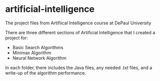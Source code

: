 # artificial-intelligence

The project files from Artifiical Intelligence course at DePaul University

There are three different sections of Artificial Intelligence that I created a project for:
  * Basic Search Algorithms
  * Minimax Algorithm
  * Neural Network Algorithm

In each folder, there includes the Java files, any needed .txt files, and a write-up of the algorithm performance.

